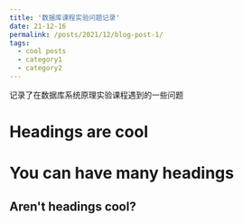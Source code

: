 ```yaml
---
title: '数据库课程实验问题记录'
date: 21-12-16
permalink: /posts/2021/12/blog-post-1/
tags:
  - cool posts
  - category1
  - category2
---
```


记录了在数据库系统原理实验课程遇到的一些问题

Headings are cool
======

You can have many headings
======

Aren't headings cool?
------